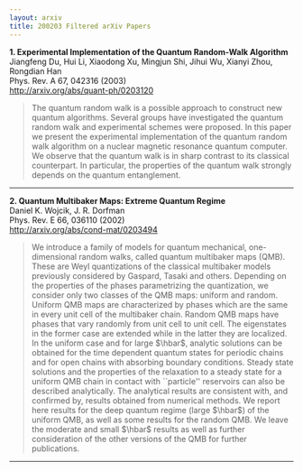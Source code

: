 ```yaml
---
layout: arxiv
title: 200203 Filtered arXiv Papers
---
```


**1.    Experimental Implementation of the Quantum Random-Walk Algorithm**  
Jiangfeng Du, Hui Li, Xiaodong Xu, Mingjun Shi, Jihui Wu, Xianyi Zhou, Rongdian Han  
Phys. Rev. A 67, 042316 (2003)  
http://arxiv.org/abs/quant-ph/0203120  
<blockquote>
<p>
The quantum random walk is a possible approach to construct new quantum algorithms. Several groups have investigated the quantum random walk and experimental schemes were proposed. In this paper we present the experimental implementation of the quantum random walk algorithm on a nuclear magnetic resonance quantum computer. We observe that the quantum walk is in sharp contrast to its classical counterpart. In particular, the properties of the quantum walk strongly depends on the quantum entanglement.
</p>
</blockquote>

------

**2.    Quantum Multibaker Maps: Extreme Quantum Regime**  
Daniel K. Wojcik, J. R. Dorfman  
Phys. Rev. E 66, 036110 (2002)  
http://arxiv.org/abs/cond-mat/0203494  
<blockquote>
<p>
We introduce a family of models for quantum mechanical, one-dimensional random walks, called quantum multibaker maps (QMB). These are Weyl quantizations of the classical multibaker models previously considered by Gaspard, Tasaki and others. Depending on the properties of the phases parametrizing the quantization, we consider only two classes of the QMB maps: uniform and random. Uniform QMB maps are characterized by phases which are the same in every unit cell of the multibaker chain. Random QMB maps have phases that vary randomly from unit cell to unit cell. The eigenstates in the former case are extended while in the latter they are localized. In the uniform case and for large $\hbar$, analytic solutions can be obtained for the time dependent quantum states for periodic chains and for open chains with absorbing boundary conditions. Steady state solutions and the properties of the relaxation to a steady state for a uniform QMB chain in contact with ``particle'' reservoirs can also be described analytically. The analytical results are consistent with, and confirmed by, results obtained from numerical methods. We report here results for the deep quantum regime (large $\hbar$) of the uniform QMB, as well as some results for the random QMB. We leave the moderate and small $\hbar$ results as well as further consideration of the other versions of the QMB for further publications.
</p>
</blockquote>

------

